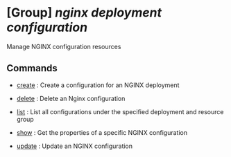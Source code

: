 # [Group] _nginx deployment configuration_

Manage NGINX configuration resources

## Commands

- [create](/Commands/nginx/deployment/configuration/_create.md)
: Create a configuration for an NGINX deployment

- [delete](/Commands/nginx/deployment/configuration/_delete.md)
: Delete an Nginx configuration

- [list](/Commands/nginx/deployment/configuration/_list.md)
: List all configurations under the specified deployment and resource group

- [show](/Commands/nginx/deployment/configuration/_show.md)
: Get the properties of a specific NGINX configuration

- [update](/Commands/nginx/deployment/configuration/_update.md)
: Update an NGINX configuration
